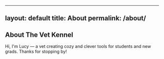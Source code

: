 
---
layout: default
title: About
permalink: /about/
---

<section class="about">
  <h2>About The Vet Kennel</h2>
  <p>Hi, I'm Lucy — a vet creating cozy and clever tools for students and new grads. Thanks for stopping by!</p>
</section>